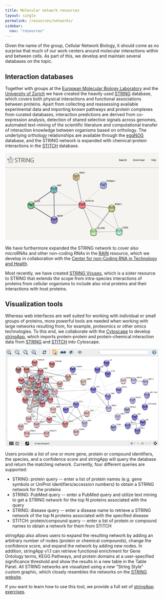 ```yaml
---
title: Molecular network resources
layout: single
permalink: /resources/networks/
sidebar:
  nav: "resources"
---
```

Given the name of the group, Cellular Network Biology, it should come as no surprise that much of our work centers around molecular interactions within and between cells. As part of this, we develop and maintain several databases on the topic.

## Interaction databases

Together with groups at the [European Molecular Biology Laboratory](https://www.embl.de/) and the [University of Zurich](https://www.uzh.ch/en.html) we have created the heavily used [STRING](https://string-db.org/) database, which covers both physical interactions and functional associations between proteins. Apart from collecting and reassessing available experimental data and importing known pathways and protein complexes from curated databases, interaction predictions are derived from co-expression analysis, detection of shared selective signals across genomes, automated text-mining of the scientific literature and computational transfer of interaction knowledge between organisms based on orthology. The underlying orthology relationships are available through the [eggNOG](http://eggnogdb.embl.de/) database, and the STRING network is expanded with chemical-protein interactions in the [STITCH](https://stitch-db.org/) database.

![STRING screenshot](resources_networks_string.jpg)

We have furthermore expanded the STRING network to cover also microRNAs and other non-coding RNAs in the [RAIN](https://rth.dk/resources/rain/) resource, which we develop in collaboration with the [Center for non-Coding RNA in Technology and Health](https://rth.dk/).

Most recently, we have created [STRING Viruses](http://viruses.string-db.org/), which is a sister resource to STRING that extends the scope from intra-species interactions of proteins from cellular organisms to include also viral proteins and their interactions with host proteins.

## Visualization tools

Whereas web interfaces are well suited for working with individual or small groups of proteins, more powerful tools are needed when working with large networks resulting from, for example, proteomics or other omics technologies. To this end, we collaborate with the [Cytoscape](http://cytoscape.org/) to develop [stringApp](http://apps.cytoscape.org/apps/stringapp), which imports protein-protein and protein-chemical interaction data from [STRING](https://string-db.org/) and [STITCH](http://stitch.embl.de/) into Cytoscape.

![stringApp screenshot](resources_networks_stringapp.jpg)

Users provide a list of one or more gene, protein or compound identifiers, the species, and a confidence score and stringApp will query the database and return the matching network. Currently, four different queries are supported:

* STRING: protein query -- enter a list of protein names (e.g. gene symbols or UniProt identifiers/accession numbers) to obtain a STRING network for the proteins
* STRING: PubMed query -- enter a PubMed query and utilize text mining to get a STRING network for the top N proteins associated with the query
* STRING: disease query -- enter a disease name to retrieve a STRING network of the top N proteins associated with the specified disease
* STITCH: protein/compound query -- enter a list of protein or compound names to obtain a network for them from STITCH

stringApp also allows users to expand the resulting network by adding an arbitrary number of nodes (protein or chemical compounds), change the confidence score, and expand the network by adding new nodes. In addition, stringApp v1.1 can retrieve functional enrichment for Gene Ontology terms, KEGG Pathways, and protein domains at a user-specified significance threshold and show the results in a new table in the Table Panel. All STRING networks are visualized using a new "String Style" custom graphic, which closely resembles the networks on the [STRING website](https://string-db.org/).

If you want to learn how to use this tool, we provide a full set of [stringApp exercises](/training/stringapp/).
